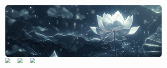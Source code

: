 <!-- Gambar tetap di tengah -->
<div align="center">
  <img src="img/kCkHROSi.jpeg" alt="Image" style="border-radius:10px;" />
</div>

<!-- Badge rata kiri dengan lebar gambar -->
<div align="left">
  <img src="https://img.shields.io/badge/Fedora-51A2DA?style=for-the-badge&logo=fedora&logoColor=white" style="margin-right:20px;" />
  <img src="https://img.shields.io/badge/Linux_Mint-87CF3E?style=for-the-badge&logo=linux-mint&logoColor=white" style="margin-right:20px;" />
  <img src="https://img.shields.io/badge/Blogger-FF5722?style=for-the-badge&logo=blogger&logoColor=white" />
</div>